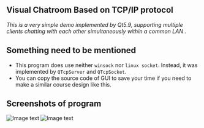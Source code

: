 ## Visual Chatroom Based on TCP/IP protocol 
 _This is a very simple demo implemented by Qt5.9, supporting multiple clients chatting with each other simultaneously within a common LAN ._

## Something need to be mentioned 
 - This program does use neither `winsock` nor `linux socket`. Instead, it was implemented by `QTcpServer` and `QTcpSocket`.
 - You can copy the source code of GUI to save your time if you need to make a similar course design like this.

## Screenshots of program
![Image text](https://github.com/HFUTer-cen/Qt5-chatroom/blob/master/client.png)
![Image text](https://github.com/HFUTer-cen/Qt5-chatroom/blob/master/server.png)
